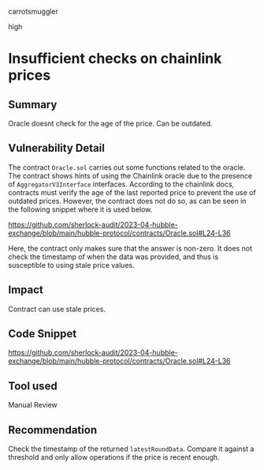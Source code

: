 carrotsmuggler

high

# Insufficient checks on chainlink prices

## Summary

Oracle doesnt check for the age of the price. Can be outdated.

## Vulnerability Detail

The contract `Oracle.sol` carries out some functions related to the oracle. The contract shows hints of using the Chainlink oracle due to the presence of `AggregatorV3Interface` interfaces. According to the chainlink docs, contracts must verify the age of the last reported price to prevent the use of outdated prices. However, the contract does not do so, as can be seen in the following snippet where it is used below.

https://github.com/sherlock-audit/2023-04-hubble-exchange/blob/main/hubble-protocol/contracts/Oracle.sol#L24-L36

Here, the contract only makes sure that the answer is non-zero. It does not check the timestamp of when the data was provided, and thus is susceptible to using stale price values.

## Impact

Contract can use stale prices.

## Code Snippet

https://github.com/sherlock-audit/2023-04-hubble-exchange/blob/main/hubble-protocol/contracts/Oracle.sol#L24-L36

## Tool used

Manual Review

## Recommendation

Check the timestamp of the returned `latestRoundData`. Compare it against a threshold and only allow operations if the price is recent enough.
